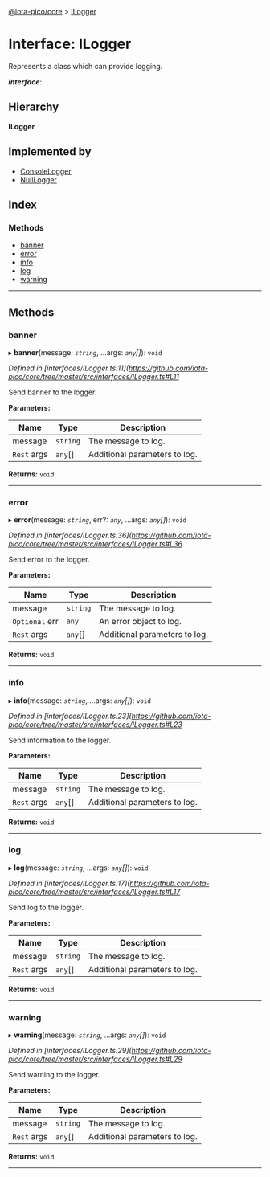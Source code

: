 [@iota-pico/core](../README.md) > [ILogger](../interfaces/ilogger.md)

# Interface: ILogger

Represents a class which can provide logging.

*__interface__*: 

## Hierarchy

**ILogger**

## Implemented by

* [ConsoleLogger](../classes/consolelogger.md)
* [NullLogger](../classes/nulllogger.md)

## Index

### Methods

* [banner](ilogger.md#banner)
* [error](ilogger.md#error)
* [info](ilogger.md#info)
* [log](ilogger.md#log)
* [warning](ilogger.md#warning)

---

## Methods

<a id="banner"></a>

###  banner

▸ **banner**(message: *`string`*, ...args: *`any`[]*): `void`

*Defined in [interfaces/ILogger.ts:11](https://github.com/iota-pico/core/tree/master/src/interfaces/ILogger.ts#L11*

Send banner to the logger.

**Parameters:**

| Name | Type | Description |
| ------ | ------ | ------ |
| message | `string` |  The message to log. |
| `Rest` args | `any`[] |  Additional parameters to log. |

**Returns:** `void`

___
<a id="error"></a>

###  error

▸ **error**(message: *`string`*, err?: *`any`*, ...args: *`any`[]*): `void`

*Defined in [interfaces/ILogger.ts:36](https://github.com/iota-pico/core/tree/master/src/interfaces/ILogger.ts#L36*

Send error to the logger.

**Parameters:**

| Name | Type | Description |
| ------ | ------ | ------ |
| message | `string` |  The message to log. |
| `Optional` err | `any` |  An error object to log. |
| `Rest` args | `any`[] |  Additional parameters to log. |

**Returns:** `void`

___
<a id="info"></a>

###  info

▸ **info**(message: *`string`*, ...args: *`any`[]*): `void`

*Defined in [interfaces/ILogger.ts:23](https://github.com/iota-pico/core/tree/master/src/interfaces/ILogger.ts#L23*

Send information to the logger.

**Parameters:**

| Name | Type | Description |
| ------ | ------ | ------ |
| message | `string` |  The message to log. |
| `Rest` args | `any`[] |  Additional parameters to log. |

**Returns:** `void`

___
<a id="log"></a>

###  log

▸ **log**(message: *`string`*, ...args: *`any`[]*): `void`

*Defined in [interfaces/ILogger.ts:17](https://github.com/iota-pico/core/tree/master/src/interfaces/ILogger.ts#L17*

Send log to the logger.

**Parameters:**

| Name | Type | Description |
| ------ | ------ | ------ |
| message | `string` |  The message to log. |
| `Rest` args | `any`[] |  Additional parameters to log. |

**Returns:** `void`

___
<a id="warning"></a>

###  warning

▸ **warning**(message: *`string`*, ...args: *`any`[]*): `void`

*Defined in [interfaces/ILogger.ts:29](https://github.com/iota-pico/core/tree/master/src/interfaces/ILogger.ts#L29*

Send warning to the logger.

**Parameters:**

| Name | Type | Description |
| ------ | ------ | ------ |
| message | `string` |  The message to log. |
| `Rest` args | `any`[] |  Additional parameters to log. |

**Returns:** `void`

___

